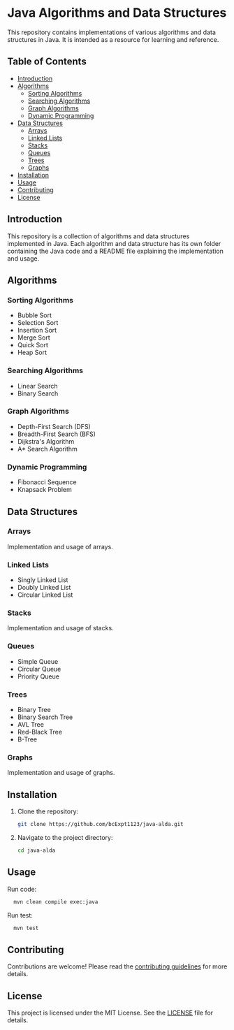 # Java Algorithms and Data Structures

This repository contains implementations of various algorithms and data structures in Java. It is intended as a resource for learning and reference.

## Table of Contents

- [Introduction](#introduction)
- [Algorithms](#algorithms)
  - [Sorting Algorithms](#sorting-algorithms)
  - [Searching Algorithms](#searching-algorithms)
  - [Graph Algorithms](#graph-algorithms)
  - [Dynamic Programming](#dynamic-programming)
- [Data Structures](#data-structures)
  - [Arrays](#arrays)
  - [Linked Lists](#linked-lists)
  - [Stacks](#stacks)
  - [Queues](#queues)
  - [Trees](#trees)
  - [Graphs](#graphs)
- [Installation](#installation)
- [Usage](#usage)
- [Contributing](#contributing)
- [License](#license)

## Introduction

This repository is a collection of algorithms and data structures implemented in Java. Each algorithm and data structure has its own folder containing the Java code and a README file explaining the implementation and usage.

## Algorithms

### Sorting Algorithms

- Bubble Sort
- Selection Sort
- Insertion Sort
- Merge Sort
- Quick Sort
- Heap Sort

### Searching Algorithms

- Linear Search
- Binary Search

### Graph Algorithms

- Depth-First Search (DFS)
- Breadth-First Search (BFS)
- Dijkstra's Algorithm
- A* Search Algorithm

### Dynamic Programming

- Fibonacci Sequence
- Knapsack Problem

## Data Structures

### Arrays

Implementation and usage of arrays.

### Linked Lists

- Singly Linked List
- Doubly Linked List
- Circular Linked List

### Stacks

Implementation and usage of stacks.

### Queues

- Simple Queue
- Circular Queue
- Priority Queue

### Trees

- Binary Tree
- Binary Search Tree
- AVL Tree
- Red-Black Tree
- B-Tree

### Graphs

Implementation and usage of graphs.

## Installation

1. Clone the repository:
    ```sh
    git clone https://github.com/bcExpt1123/java-alda.git
    ```
2. Navigate to the project directory:
    ```sh
    cd java-alda
    ```

## Usage

Run code:
```sh
  mvn clean compile exec:java
```
Run test:
```sh
  mvn test
```

## Contributing

Contributions are welcome! Please read the [contributing guidelines](CONTRIBUTING.md) for more details.

## License

This project is licensed under the MIT License. See the [LICENSE](LICENSE) file for details.
